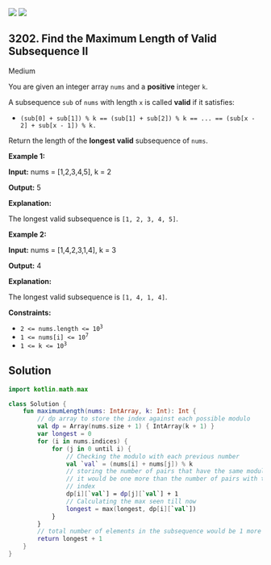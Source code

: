 [![](https://img.shields.io/github/stars/javadev/LeetCode-in-Kotlin?label=Stars&style=flat-square)](https://github.com/javadev/LeetCode-in-Kotlin)
[![](https://img.shields.io/github/forks/javadev/LeetCode-in-Kotlin?label=Fork%20me%20on%20GitHub%20&style=flat-square)](https://github.com/javadev/LeetCode-in-Kotlin/fork)

## 3202\. Find the Maximum Length of Valid Subsequence II

Medium

You are given an integer array `nums` and a **positive** integer `k`.

A subsequence `sub` of `nums` with length `x` is called **valid** if it satisfies:

*   `(sub[0] + sub[1]) % k == (sub[1] + sub[2]) % k == ... == (sub[x - 2] + sub[x - 1]) % k.`

Return the length of the **longest** **valid** subsequence of `nums`.

**Example 1:**

**Input:** nums = [1,2,3,4,5], k = 2

**Output:** 5

**Explanation:**

The longest valid subsequence is `[1, 2, 3, 4, 5]`.

**Example 2:**

**Input:** nums = [1,4,2,3,1,4], k = 3

**Output:** 4

**Explanation:**

The longest valid subsequence is `[1, 4, 1, 4]`.

**Constraints:**

*   <code>2 <= nums.length <= 10<sup>3</sup></code>
*   <code>1 <= nums[i] <= 10<sup>7</sup></code>
*   <code>1 <= k <= 10<sup>3</sup></code>

## Solution

```kotlin
import kotlin.math.max

class Solution {
    fun maximumLength(nums: IntArray, k: Int): Int {
        // dp array to store the index against each possible modulo
        val dp = Array(nums.size + 1) { IntArray(k + 1) }
        var longest = 0
        for (i in nums.indices) {
            for (j in 0 until i) {
                // Checking the modulo with each previous number
                val `val` = (nums[i] + nums[j]) % k
                // storing the number of pairs that have the same modulo.
                // it would be one more than the number of pairs with the same modulo at the last
                // index
                dp[i][`val`] = dp[j][`val`] + 1
                // Calculating the max seen till now
                longest = max(longest, dp[i][`val`])
            }
        }
        // total number of elements in the subsequence would be 1 more than the number of pairs
        return longest + 1
    }
}
```